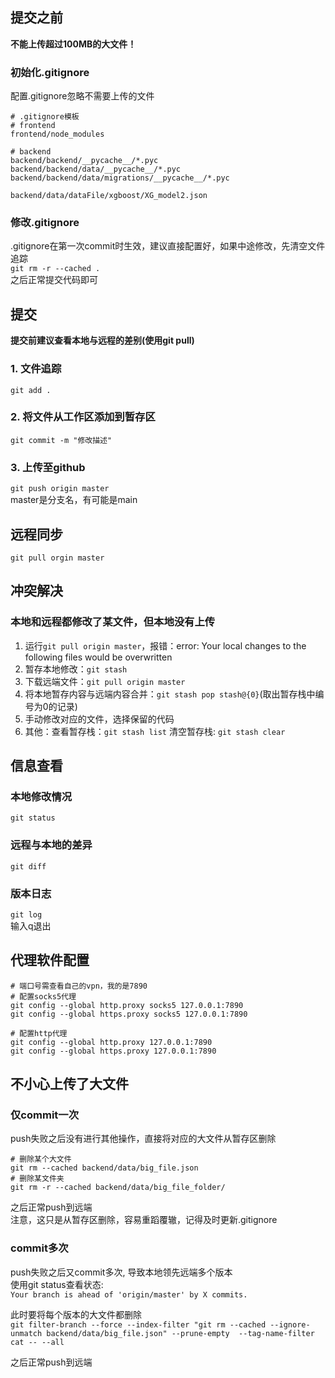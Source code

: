 ## 提交之前  
**不能上传超过100MB的大文件！**  
### 初始化.gitignore  
配置.gitignore忽略不需要上传的文件  
```
# .gitignore模板
# frontend
frontend/node_modules

# backend
backend/backend/__pycache__/*.pyc
backend/backend/data/__pycache__/*.pyc
backend/backend/data/migrations/__pycache__/*.pyc

backend/data/dataFile/xgboost/XG_model2.json
```  

### 修改.gitignore  
.gitignore在第一次commit时生效，建议直接配置好，如果中途修改，先清空文件追踪  
`git rm -r --cached .`    
之后正常提交代码即可  

## 提交  
**提交前建议查看本地与远程的差别(使用git pull)**  
### 1. 文件追踪  
`git add .`  

### 2. 将文件从工作区添加到暂存区  
`git commit -m "修改描述"`

### 3. 上传至github
`git push origin master`  
master是分支名，有可能是main

## 远程同步  
`git pull orgin master` 

## 冲突解决
### 本地和远程都修改了某文件，但本地没有上传  
1. 运行`git pull origin master`，报错：error: Your local changes to the following files would be overwritten  
2. 暂存本地修改：`git stash`  
3. 下载远端文件：`git pull origin master`  
4. 将本地暂存内容与远端内容合并：`git stash pop stash@{0}`(取出暂存栈中编号为0的记录)
5. 手动修改对应的文件，选择保留的代码
6. 其他：查看暂存栈：`git stash list`  清空暂存栈: `git stash clear`  

## 信息查看  
### 本地修改情况
`git status`     

### 远程与本地的差异  
`git diff`  

### 版本日志  
`git log`  
输入q退出  

## 代理软件配置  
```
# 端口号需查看自己的vpn，我的是7890
# 配置socks5代理
git config --global http.proxy socks5 127.0.0.1:7890
git config --global https.proxy socks5 127.0.0.1:7890

# 配置http代理
git config --global http.proxy 127.0.0.1:7890
git config --global https.proxy 127.0.0.1:7890
```  

## 不小心上传了大文件  
### 仅commit一次  
push失败之后没有进行其他操作，直接将对应的大文件从暂存区删除  
```
# 删除某个大文件
git rm --cached backend/data/big_file.json
# 删除某文件夹  
git rm -r --cached backend/data/big_file_folder/
```  
之后正常push到远端  
注意，这只是从暂存区删除，容易重蹈覆辙，记得及时更新.gitignore  

### commit多次  
push失败之后又commit多次, 导致本地领先远端多个版本  
使用git status查看状态:  
`Your branch is ahead of 'origin/master' by X commits.  `

此时要将每个版本的大文件都删除  
`git filter-branch --force --index-filter "git rm --cached --ignore-unmatch backend/data/big_file.json" --prune-empty  --tag-name-filter cat -- --all`  

之后正常push到远端
